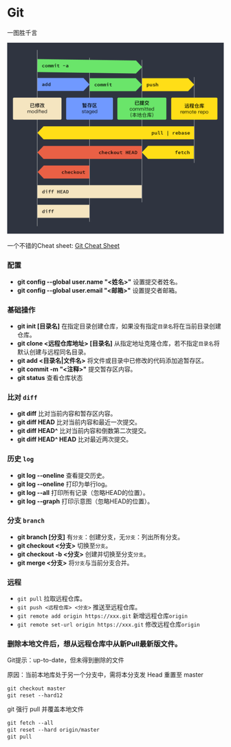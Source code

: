# Git

一图胜千言

![img](assets/TQDj8Uo1pj3YkMSoeSitYC1QB4a019V68N6GZFBE.png)

一个不错的Cheat sheet:
[Git Cheat Sheet](http://ndpsoftware.com/git-cheatsheet.html)

### 

### 配置

- **git config --global user.name "<姓名>"** 设置提交者姓名。
- **git config --global user.email "<邮箱>"** 设置提交者邮箱。

### 基础操作

- **git init [目录名]** 在指定目录创建仓库，如果没有指定`目录名`将在当前目录创建仓库。
- **git clone <远程仓库地址> [目录名]** 从指定地址克隆仓库，若不指定`目录名`将默认创建与远程同名目录。
- **git add <目录名|文件名>** 将文件或目录中已修改的代码添加追暂存区。
- **git commit -m "<注释>"** 提交暂存区内容。
- **git status** 查看仓库状态

### 比对 `diff`

- **git diff** 比对当前内容和暂存区内容。
- **git diff HEAD** 比对当前内容和最近一次提交。
- **git diff HEAD^** 比对当前内容和倒数第二次提交。
- **git diff HEAD^ HEAD** 比对最近两次提交。

### 历史 `log`

- **git log --oneline** 查看提交历史。
- **git log --oneline** 打印为单行log。
- **git log --all** 打印所有记录（忽略HEAD的位置）。
- **git log --graph** 打印示意图（忽略HEAD的位置）。

### 分支 `branch`

- **git branch [分支]** 有`分支`：创建分支，无`分支`：列出所有分支。
- **git checkout <分支>** 切换至`分支`。
- **git checkout -b <分支>** 创建并切换至分支`分支`。
- **git merge <分支>** 将`分支`与当前分支合并。

### 远程

- `git pull` 拉取远程仓库。
- `git push <远程仓库> <分支>` 推送至远程仓库。
- `git remote add origin https://xxx.git` 新增远程仓库`origin`
- `git remote set-url origin https://xxx.git` 修改远程仓库`origin`







### 删除本地文件后，想从远程仓库中从新Pull最新版文件。

Git提示：up-to-date，但未得到删除的文件

原因：当前本地库处于另一个分支中，需将本分支发 Head 重置至 master

```git
git checkout master 
git reset --hard12
```

git 强行 pull 并覆盖本地文件

```git
git fetch --all  
git reset --hard origin/master 
git pull
```

